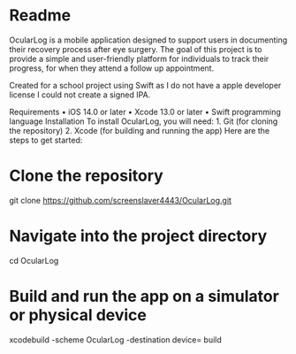 # Readme
OcularLog is a mobile application designed to support users in documenting their recovery process after eye surgery. The goal of this project is to provide a simple and user-friendly platform for individuals to track their progress, for when they attend a follow up appointment.

Created for a school project using Swift as I do not have a apple developer license I could not create a signed IPA.

Requirements
	•	iOS 14.0 or later
	•	Xcode 13.0 or later
	•	Swift programming language
Installation
To install OcularLog, you will need:
	1.	Git (for cloning the repository)
	2.	Xcode (for building and running the app)
Here are the steps to get started:
# Clone the repository
git clone https://github.com/screenslaver4443/OcularLog.git

# Navigate into the project directory
cd OcularLog

# Build and run the app on a simulator or physical device
xcodebuild -scheme OcularLog -destination device=<device-type> build
